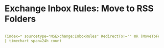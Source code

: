 #  Exchange Inbox Rules: Move to RSS Folders
```yaml

(index=* sourcetype="MSExchange:InboxRules" RedirectTo!="" OR (MoveToFolder="rss*")) OR (index="MSexchange" action=NewInboxRule AND X_Forwarded_For!="10.*") 
| timechart span=24h count
